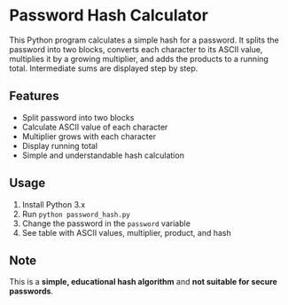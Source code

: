 # Password Hash Calculator

This Python program calculates a simple hash for a password. 
It splits the password into two blocks, converts each character to its ASCII value, multiplies it by a growing multiplier, and adds the products to a running total. 
Intermediate sums are displayed step by step.

## Features
- Split password into two blocks
- Calculate ASCII value of each character
- Multiplier grows with each character
- Display running total
- Simple and understandable hash calculation

## Usage
1. Install Python 3.x
2. Run `python password_hash.py`
3. Change the password in the `password` variable
4. See table with ASCII values, multiplier, product, and hash

## Note
This is a **simple, educational hash algorithm** and **not suitable for secure passwords**.
